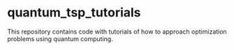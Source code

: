 # quantum_tsp_tutorials
This repository contains code with tutorials of how to approach optimization problems using quantum computing.
